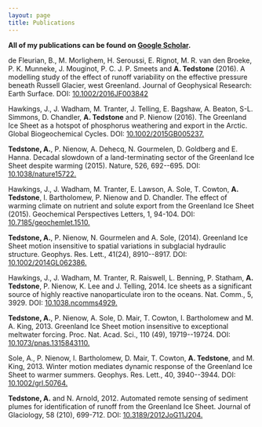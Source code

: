 ```yaml
---
layout: page
title: Publications
---
```


**All of my publications can be found on [Google Scholar](https://scholar.google.co.uk/citations?user=OgaNL1AAAAAJ&hl=en).**
  
de Fleurian, B., M. Morlighem, H. Seroussi, E. Rignot, M. R. van den Broeke, P. K. Munneke, J. Mouginot, P. C. J. P. Smeets and **A. Tedstone** (2016). A modelling study of the effect of runoff variability on the effective pressure beneath Russell Glacier, west Greenland. Journal of Geophysical Research: Earth Surface. DOI: [10.1002/2016JF003842](http://dx.doi.org/10.1002/2016JF003842)

Hawkings, J., J. Wadham, M. Tranter, J. Telling, E. Bagshaw, A. Beaton, S-L. Simmons, D. Chandler, **A. Tedstone** and P. Nienow (2016). The Greenland Ice Sheet as a hotspot of phosphorus weathering and export in the Arctic. Global Biogeochemical Cycles. DOI: [10.1002/2015GB005237.](http://dx.doi.org/10.1002/2015GB005237)

<!--
Wadham, J. L., J. Hawkings, J. Telling, D. Chandler, J. Alcock, E. Lawson, P. Kaur, E. A. Bagshaw, M. Tranter, **A. Tedstone** and P. Nienow (2015). Sources, cycling and export of nitrogen on the Greenland Ice Sheet. Biogeosciences Discuss. DOI: [10.5194/bg-2015-484.](http://dx.doi.org/10.5194/bg-2015-484)
-->

**Tedstone, A.**, P. Nienow, A. Dehecq, N. Gourmelen, D. Goldberg and E. Hanna. Decadal slowdown of a land-terminating sector of the Greenland Ice Sheet despite warming (2015). Nature, 526, 692--695. DOI: [10.1038/nature15722.](http://dx.doi.org/10.1038/nature15722)

Hawkings, J., J. Wadham, M. Tranter, E. Lawson, A. Sole, T. Cowton, **A. Tedstone**, I. Bartholomew, P. Nienow and D. Chandler. The effect of warming climate on nutrient and solute export from the Greenland Ice Sheet (2015). Geochemical Perspectives Letters, 1, 94-104. DOI: [10.7185/geochemlet.1510.](http://dx.doi.org/10.7185/geochemlet.1510)

**Tedstone, A.**, P. Nienow, N. Gourmelen and A. Sole, (2014). Greenland Ice Sheet motion insensitive to spatial variations in subglacial hydraulic structure. Geophys. Res. Lett., 41(24), 8910--8917. DOI: [10.1002/2014GL062386.](http://dx.doi.org/10.1002/2014GL062386)

Hawkings, J., J. Wadham, M. Tranter, R. Raiswell, L. Benning, P. Statham, **A. Tedstone**, P. Nienow, K. Lee and J. Telling, 2014. Ice sheets as a significant source of highly reactive nanoparticulate iron to the oceans. Nat. Comm., 5, 3929. DOI: [10.1038.ncomms4929.](http://dx.doi.org/10.1038.ncomms4929)

**Tedstone, A.**, P. Nienow, A. Sole, D. Mair, T. Cowton, I. Bartholomew and M. A. King, 2013.  Greenland Ice Sheet motion insensitive to exceptional meltwater forcing. Proc. Nat. Acad. Sci., 110 (49), 19719--19724. DOI: [10.1073/pnas.1315843110.](http://dx.doi.org/10.1073/pnas.1315843110)

Sole, A., P. Nienow, I. Bartholomew, D. Mair, T. Cowton, **A. Tedstone**, and M. King, 2013. Winter motion mediates dynamic response of the Greenland Ice Sheet to warmer summers. Geophys. Res. Lett., 40, 3940--3944. DOI: [10.1002/grl.50764.](http://dx.doi.org/10.1002/grl.50764)

**Tedstone, A.** and N. Arnold, 2012. Automated remote sensing of sediment plumes for identification of runoff from the Greenland Ice Sheet. Journal of Glaciology, 58 (210), 699-712. DOI: [10.3189/2012JoG11J204.](http://dx.doi.org/10.3189/2012JoG11J204)